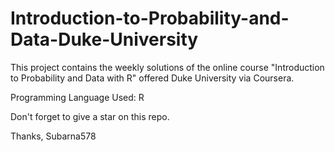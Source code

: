 # Introduction-to-Probability-and-Data-Duke-University
This project contains the weekly solutions of the online course "Introduction to Probability and Data with R" offered Duke University via Coursera.

Programming Language Used: R


Don't forget to give a star on this repo.

Thanks,
Subarna578
